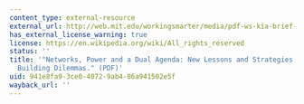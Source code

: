 ```yaml
---
content_type: external-resource
external_url: http://web.mit.edu/workingsmarter/media/pdf-ws-kia-brief-0703.pdf
has_external_license_warning: true
license: https://en.wikipedia.org/wiki/All_rights_reserved
status: ''
title: '"Networks, Power and a Dual Agenda: New Lessons and Strategies for Old Community
  Building Dilemmas." (PDF)'
uid: 941e8fa9-3ce0-4072-9ab4-86a941502e5f
wayback_url: ''
---
```

